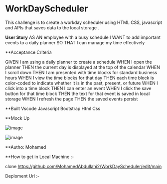 # WorkDayScheduler

This challenge is to create a workday scheduler using  HTML CSS, javascript and APIs that saves data to the local storage . 

**User Story**
AS AN employee with a busy schedule
I WANT to add important events to a daily planner
SO THAT I can manage my time effectively


**Acceptance Criteria 

GIVEN I am using a daily planner to create a schedule
WHEN I open the planner
THEN the current day is displayed at the top of the calendar
WHEN I scroll down
THEN I am presented with time blocks for standard business hours
WHEN I view the time blocks for that day
THEN each time block is color-coded to indicate whether it is in the past, present, or future
WHEN I click into a time block
THEN I can enter an event
WHEN I click the save button for that time block
THEN the text for that event is saved in local storage
WHEN I refresh the page
THEN the saved events persist

**Built 
Vscode 
Javascript
Bootstrap
Html
Css 


**Mock Up 

![image](https://user-images.githubusercontent.com/118404373/210925445-9d034c02-1c46-4338-b27f-f35fa91caca5.png)

![image](https://user-images.githubusercontent.com/118404373/210925488-06caa249-4d17-4e10-b472-853226dd4e21.png)


**Autho:  Mohamed 

**How to get in Local Machine :- 

clone https://github.com/MohamedAbdullahi2/WorkDayScheduler/edit/main

Deploment Url :-  



